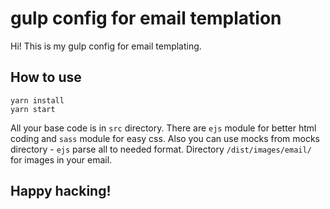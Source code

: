 # gulp config for email templation

Hi! This is my gulp config for email templating.

## How to use
```
yarn install
yarn start
```
All your base code is in `src` directory. There are `ejs` module for better html coding and `sass` module for easy css. Also you can use mocks from mocks directory - `ejs` parse all to needed format. Directory `/dist/images/email/` for images in your email.

## Happy hacking! 